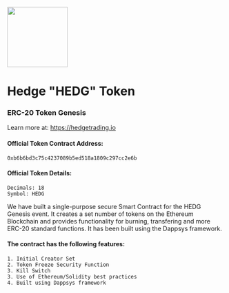 <p>
<img src="https://hedgetrading.io/images/hedge-rublix.png" width="140px">
</p>

# Hedge "HEDG" Token
### ERC-20 Token Genesis
Learn more at: https://hedgetrading.io

#### Official Token Contract Address:
````
0xb6b6bd3c75c4237089b5ed518a1809c297cc2e6b
````
#### Official Token Details:
````
Decimals: 18
Symbol: HEDG
````

We have built a single-purpose secure Smart Contract for the HEDG Genesis event. It creates a set number of tokens on the Ethereum Blockchain and provides functionality for burning, transfering and more ERC-20 standard functions. It has been built using the Dappsys framework.

#### The contract has the following features:
````
1. Initial Creator Set
2. Token Freeze Security Function
3. Kill Switch
3. Use of Ethereum/Solidity best practices
4. Built using Dappsys framework 
````
